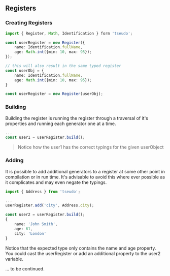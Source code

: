 ## Registers


### Creating Registers

```ts
import { Register, Math, Identification } form 'tseudo';

const userRegister = new Register({
    name: Identification.fullName,
    age: Math.int({min: 10, max: 95});
});

// this will also result in the same typed register
const userObj = {
    name: Identification.fullName,
    age: Math.int({min: 10, max: 95});
}

const userRegister = new Register(userObj);
```

### Building
Building the register is running the register through a traversal of it's properties and running each generator one at a time. 

```ts
...
const user1 = userRegister.build();
```
>Notice how the user1 has the correct typings for the given userObject

### Adding
It is possible to add additional generators to a register at some other point in compilation or in run time. It's advisable to avoid this where ever possible as it complicates and may even negate the typings.

```ts
import { Address } from 'tseudo';

...
userRegister.add('city', Address.city);

const user2 = userRegister.build();
{
    name: 'John Smith',
    age: 61,
    city: 'London'
}
```

Notice that the expected type only contains the name and age property. You could cast the userRegister or add an additional property to the user2 variable.

... to be continued.